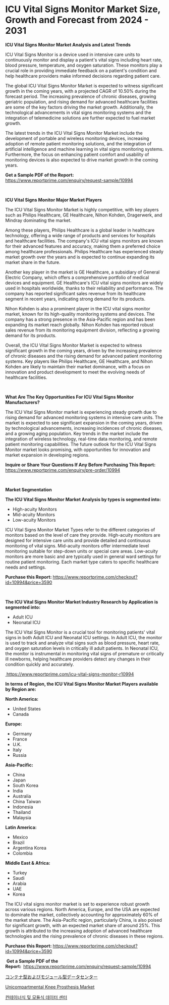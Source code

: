 <p><h1>ICU Vital Signs Monitor Market Size, Growth and Forecast from 2024 - 2031</h1></p><p><strong>ICU Vital Signs Monitor Market Analysis and Latest Trends</strong></p>
<p><p>ICU Vital Signs Monitor is a device used in intensive care units to continuously monitor and display a patient's vital signs including heart rate, blood pressure, temperature, and oxygen saturation. These monitors play a crucial role in providing immediate feedback on a patient's condition and help healthcare providers make informed decisions regarding patient care.</p><p>The global ICU Vital Signs Monitor Market is expected to witness significant growth in the coming years, with a projected CAGR of 10.50% during the forecast period. The increasing prevalence of chronic diseases, growing geriatric population, and rising demand for advanced healthcare facilities are some of the key factors driving the market growth. Additionally, the technological advancements in vital signs monitoring systems and the integration of telemedicine solutions are further expected to fuel market growth.</p><p>The latest trends in the ICU Vital Signs Monitor Market include the development of portable and wireless monitoring devices, increasing adoption of remote patient monitoring solutions, and the integration of artificial intelligence and machine learning in vital signs monitoring systems. Furthermore, the focus on enhancing patient comfort and usability of monitoring devices is also expected to drive market growth in the coming years.</p></p>
<p><strong>Get a Sample PDF of the Report:&nbsp;</strong> <a href="https://www.reportprime.com/enquiry/request-sample/10994">https://www.reportprime.com/enquiry/request-sample/10994</a></p>
<p>&nbsp;</p>
<p><strong>ICU Vital Signs Monitor Major Market Players</strong></p>
<p><p>The ICU Vital Signs Monitor Market is highly competitive, with key players such as Philips Healthcare, GE Healthcare, Nihon Kohden, Dragerwerk, and Mindray dominating the market. </p><p>Among these players, Philips Healthcare is a global leader in healthcare technology, offering a wide range of products and services for hospitals and healthcare facilities. The company's ICU vital signs monitors are known for their advanced features and accuracy, making them a preferred choice among healthcare professionals. Philips Healthcare has experienced steady market growth over the years and is expected to continue expanding its market share in the future.</p><p>Another key player in the market is GE Healthcare, a subsidiary of General Electric Company, which offers a comprehensive portfolio of medical devices and equipment. GE Healthcare's ICU vital signs monitors are widely used in hospitals worldwide, thanks to their reliability and performance. The company has reported significant sales revenue from its healthcare segment in recent years, indicating strong demand for its products.</p><p>Nihon Kohden is also a prominent player in the ICU vital signs monitor market, known for its high-quality monitoring systems and devices. The company has a strong presence in the Asia-Pacific region and has been expanding its market reach globally. Nihon Kohden has reported robust sales revenue from its monitoring equipment division, reflecting a growing demand for its products.</p><p>Overall, the ICU Vital Signs Monitor Market is expected to witness significant growth in the coming years, driven by the increasing prevalence of chronic diseases and the rising demand for advanced patient monitoring systems. Key players like Philips Healthcare, GE Healthcare, and Nihon Kohden are likely to maintain their market dominance, with a focus on innovation and product development to meet the evolving needs of healthcare facilities.</p></p>
<p>&nbsp;</p>
<p><strong>What Are The Key Opportunities For ICU Vital Signs Monitor Manufacturers?</strong></p>
<p><p>The ICU Vital Signs Monitor market is experiencing steady growth due to rising demand for advanced monitoring systems in intensive care units. The market is expected to see significant expansion in the coming years, driven by technological advancements, increasing incidences of chronic diseases, and a growing aging population. Key trends in the market include the integration of wireless technology, real-time data monitoring, and remote patient monitoring capabilities. The future outlook for the ICU Vital Signs Monitor market looks promising, with opportunities for innovation and market expansion in developing regions.</p></p>
<p><strong>Inquire or Share Your Questions If Any Before Purchasing This Report:</strong> <a href="https://www.reportprime.com/enquiry/pre-order/10994">https://www.reportprime.com/enquiry/pre-order/10994</a></p>
<p>&nbsp;</p>
<p><strong>Market Segmentation</strong></p>
<p><strong>The ICU Vital Signs Monitor Market Analysis by types is segmented into:</strong></p>
<p><ul><li>High-acuity Monitors</li><li>Mid-acuity Monitors</li><li>Low-acuity Monitors</li></ul></p>
<p><p>ICU Vital Signs Monitor Market Types refer to the different categories of monitors based on the level of care they provide. High-acuity monitors are designed for intensive care units and provide detailed and continuous monitoring of vital signs. Mid-acuity monitors offer intermediate level monitoring suitable for step-down units or special care areas. Low-acuity monitors are more basic and are typically used in general ward settings for routine patient monitoring. Each market type caters to specific healthcare needs and settings.</p></p>
<p><strong>Purchase this Report:&nbsp;</strong><a href="https://www.reportprime.com/checkout?id=10994&price=3590">https://www.reportprime.com/checkout?id=10994&price=3590</a></p>
<p>&nbsp;</p>
<p><strong>The ICU Vital Signs Monitor Market Industry Research by Application is segmented into:</strong></p>
<p><ul><li>Adult ICU</li><li>Neonatal ICU</li></ul></p>
<p><p>The ICU Vital Signs Monitor is a crucial tool for monitoring patients' vital signs in both Adult ICU and Neonatal ICU settings. In Adult ICU, the monitor is used to track and analyze vital signs such as blood pressure, heart rate, and oxygen saturation levels in critically ill adult patients. In Neonatal ICU, the monitor is instrumental in monitoring vital signs of premature or critically ill newborns, helping healthcare providers detect any changes in their condition quickly and accurately.</p></p>
<p><a href="https://www.reportprime.com/icu-vital-signs-monitor-r10994">&nbsp;https://www.reportprime.com/icu-vital-signs-monitor-r10994</a></p>
<p><strong>In terms of Region, the ICU Vital Signs Monitor Market Players available by Region are:</strong></p>
<p>
    <p> <strong> North America: </strong>
        <ul>
            <li>United States</li>
            <li>Canada</li>
        </ul>
        </p> 
    <p> <strong> Europe: </strong>
        <ul>
            <li>Germany</li>
            <li>France</li>
            <li>U.K.</li>
            <li>Italy</li>
            <li>Russia</li>
        </ul>
        </p> 
    <p> <strong> Asia-Pacific: </strong>
        <ul>
            <li>China</li>
            <li>Japan</li>
            <li>South Korea</li>
            <li>India</li>
            <li>Australia</li>
            <li>China Taiwan</li>
            <li>Indonesia</li>
            <li>Thailand</li>
            <li>Malaysia</li>
        </ul>
        </p> 
    <p> <strong> Latin America: </strong>
        <ul>
            <li>Mexico</li>
            <li>Brazil</li>
            <li>Argentina Korea</li>
            <li>Colombia</li>
        </ul>
        </p> 
    <p> <strong> Middle East & Africa: </strong>
        <ul>
            <li>Turkey</li>
            <li>Saudi</li>
            <li>Arabia</li>
            <li>UAE</li>
            <li>Korea</li>
        </ul>
    </p>
    </p>
<p><p>The ICU vital signs monitor market is set to experience robust growth across various regions. North America, Europe, and the USA are expected to dominate the market, collectively accounting for approximately 60% of the market share. The Asia-Pacific region, particularly China, is also poised for significant growth, with an expected market share of around 25%. This growth is attributed to the increasing adoption of advanced healthcare technologies and the rising prevalence of chronic diseases in these regions.</p></p>
<p><strong>Purchase this Report: </strong><a href="https://www.reportprime.com/checkout?id=10994&price=3590">https://www.reportprime.com/checkout?id=10994&price=3590</a></p>
<p>&nbsp;<strong>Get a Sample PDF of the Report:&nbsp;&nbsp;</strong><a href="https://www.reportprime.com/enquiry/request-sample/10994">https://www.reportprime.com/enquiry/request-sample/10994</a></p>
<p><strong></strong></p>
<p><p><a href="https://github.com/CieloStamm/Market-Research-Report-List-1/blob/main/637514586308.md">コンテナ型およびモジュール型データセンター</a></p><p><a href="https://github.com/barbarakss89/Market-Research-Report-List-1/blob/main/unicompartmental-knee-prosthesis-market.md">Unicompartmental Knee Prosthesis Market</a></p><p><a href="https://github.com/shade463/Market-Research-Report-List-1/blob/main/725550586303.md">컨테이너식 및 모듈식 데이터 센터</a></p></p>